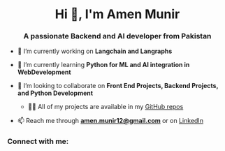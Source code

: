 <h1 align="center">Hi 👋, I'm Amen Munir</h1>
<h3 align="center">A passionate Backend and AI developer from Pakistan</h3>

- 🔭 I’m currently working on **Langchain and Langraphs**

- 🌱 I’m currently learning **Python for ML and AI integration in WebDevelopment**

- 👯 I’m looking to collaborate on **Front End Projects, Backend Projects, and Python Development**

  - 👨‍💻 All of my projects are available in my [GitHub repos](https://github.com/Amen-Munir)

- 📫 Reach me through **amen.munir12@gmail.com** or on [LinkedIn](https://www.linkedin.com/in/amen-munir-b98996256/)

<h3 align="left">Connect with me:</h3>
<p align="left">
<a href="https://codepen.io/amen-munir-the-solid" target="blank"><img align
